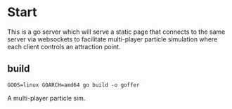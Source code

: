 # Start

This is a go server which will serve a static page that connects to the same server via websockets to facilitate multi-player particle simulation where each client controls an attraction point.

## build

`GOOS=linux GOARCH=amd64 go build -o goffer`

A multi-player particle sim.